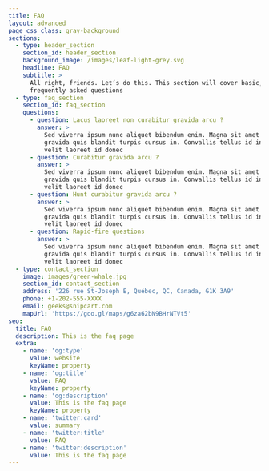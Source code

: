 ```yaml
---
title: FAQ
layout: advanced
page_css_class: gray-background
sections:
  - type: header_section
    section_id: header_section
    background_image: /images/leaf-light-grey.svg
    headline: FAQ
    subtitle: >
      All right, friends. Let’s do this. This section will cover basic,
      frequently asked questions
  - type: faq_section
    section_id: faq_section
    questions:
      - question: Lacus laoreet non curabitur gravida arcu ?
        answer: >
          Sed viverra ipsum nunc aliquet bibendum enim. Magna sit amet purus
          gravida quis blandit turpis cursus in. Convallis tellus id interdum
          velit laoreet id donec
      - question: Curabitur gravida arcu ?
        answer: >
          Sed viverra ipsum nunc aliquet bibendum enim. Magna sit amet purus
          gravida quis blandit turpis cursus in. Convallis tellus id interdum
          velit laoreet id donec
      - question: Hunt curabitur gravida arcu ?
        answer: >
          Sed viverra ipsum nunc aliquet bibendum enim. Magna sit amet purus
          gravida quis blandit turpis cursus in. Convallis tellus id interdum
          velit laoreet id donec
      - question: Rapid-fire questions
        answer: >
          Sed viverra ipsum nunc aliquet bibendum enim. Magna sit amet purus
          gravida quis blandit turpis cursus in. Convallis tellus id interdum
          velit laoreet id donec
  - type: contact_section
    image: images/green-whale.jpg
    section_id: contact_section
    address: '226 rue St-Joseph E, Québec, QC, Canada, G1K 3A9'
    phone: +1-202-555-XXXX
    email: geeks@snipcart.com
    mapUrl: 'https://goo.gl/maps/g6za62bN9BHrNTVt5'
seo:
  title: FAQ
  description: This is the faq page
  extra:
    - name: 'og:type'
      value: website
      keyName: property
    - name: 'og:title'
      value: FAQ
      keyName: property
    - name: 'og:description'
      value: This is the faq page
      keyName: property
    - name: 'twitter:card'
      value: summary
    - name: 'twitter:title'
      value: FAQ
    - name: 'twitter:description'
      value: This is the faq page
---
```

